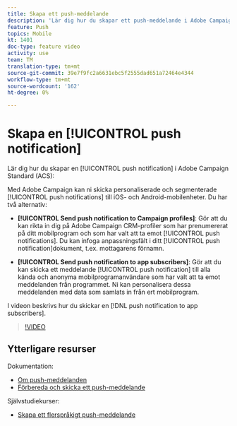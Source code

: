 ```yaml
---
title: Skapa ett push-meddelande
description: 'Lär dig hur du skapar ett push-meddelande i Adobe Campaign Standard (ACS). '
feature: Push
topics: Mobile
kt: 1401
doc-type: feature video
activity: use
team: TM
translation-type: tm+mt
source-git-commit: 39e7f9fc2a6631ebc5f2555dad651a72464e4344
workflow-type: tm+mt
source-wordcount: '162'
ht-degree: 0%

---
```



# Skapa en [!UICONTROL push notification]

Lär dig hur du skapar en [!UICONTROL push notification] i Adobe Campaign Standard (ACS):

Med Adobe Campaign kan ni skicka personaliserade och segmenterade [!UICONTROL push notifications] till iOS- och Android-mobilenheter. Du har två alternativ:

* **[!UICONTROL Send push notification to Campaign profiles]**: Gör att du kan rikta in dig på Adobe Campaign CRM-profiler som har prenumererat på ditt mobilprogram och som har valt att ta emot [!UICONTROL push notifications]. Du kan infoga anpassningsfält i ditt [!UICONTROL push notification]dokument, t.ex. mottagarens förnamn.

* **[!UICONTROL Send push notification to app subscribers]**: Gör att du kan skicka ett meddelande [!UICONTROL push notification] till alla kända och anonyma mobilprogramanvändare som har valt att ta emot meddelanden från programmet. Ni kan personalisera dessa meddelanden med data som samlats in från ert mobilprogram.

I videon beskrivs hur du skickar en [!DNL push notification to app subscribers].

>[!VIDEO](https://video.tv.adobe.com/v/31499?quality=12)

## Ytterligare resurser

Dokumentation:

* [Om push-meddelanden](https://docs.adobe.com/content/help/en/campaign-standard/using/communication-channels/push-notifications/about-push-notifications.html)
* [Förbereda och skicka ett push-meddelande](https://docs.adobe.com/content/help/en/campaign-standard/using/communication-channels/push-notifications/preparing-and-sending-a-push-notification.html)

Självstudiekurser:

* [Skapa ett flerspråkigt push-meddelande](/help/communication-channels/mobile/push-notifications/creating-multilingual-push-notifications.md)
